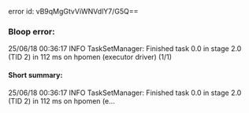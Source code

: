 error id: vB9qMgGtvViWNVdlY7/G5Q==
### Bloop error:

25/06/18 00:36:17 INFO TaskSetManager: Finished task 0.0 in stage 2.0 (TID 2) in 112 ms on hpomen (executor driver) (1/1)
#### Short summary: 

25/06/18 00:36:17 INFO TaskSetManager: Finished task 0.0 in stage 2.0 (TID 2) in 112 ms on hpomen (e...